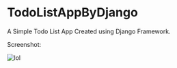 # TodoListAppByDjango
A Simple Todo List App Created using Django Framework.

Screenshot:

![lol](https://user-images.githubusercontent.com/25878398/67149480-44e94f80-f2c9-11e9-948d-cb1bce14e8d1.png)

